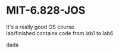 # MIT-6.828-JOS  
It's a really good OS course  
lab/finished contains code from lab1 to lab6  
  
dada

